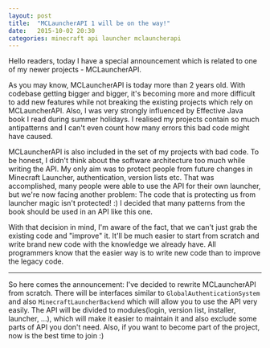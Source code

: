 ```yaml
---
layout: post
title:  "MCLauncherAPI 1 will be on the way!"
date:   2015-10-02 20:30
categories: minecraft api launcher mclauncherapi
---
```


Hello readers, today I have a special announcement which is related to one of my newer projects - MCLauncherAPI.

As you may know, MCLauncherAPI is today more than 2 years old. 
With codebase getting bigger and bigger, it's becoming more and more difficult to add new features while not breaking the existing projects which rely on MCLauncherAPI.
Also, I was very strongly influenced by Effective Java book I read during summer holidays. 
I realised my projects contain so much antipatterns and I can't even count how many errors this bad code might have caused.

MCLauncherAPI is also included in the set of my projects with bad code. 
To be honest, I didn't think about the software architecture too much while writing the API. 
My only aim was to protect people from future changes in Minecraft Launcher, authentication, version lists etc. 
That was accomplished, many people were able to use the API for their own launcher, but we're now facing another problem: The code that is protecting us from launcher magic isn't protected! :)
I decided that many patterns from the book should be used in an API like this one.

With that decision in mind, I'm aware of the fact, that we can't just grab the existing code and "improve" it.
It'll be much easier to start from scratch and write brand new code with the knowledge we already have.
All programmers know that the easier way is to write new code than to improve the legacy code.

***

So here comes the announcement:
I've decided to rewrite MCLauncherAPI from scratch. There will be interfaces similar to `GlobalAuthenticationSystem` and also `MinecraftLauncherBackend` which will allow you to use the API very easily.
The API will be divided to modules(login, version list, installer, launcher, ...), which will make it easier to maintain it and also exclude some parts of API you don't need.
Also, if you want to become part of the project, now is the best time to join :)
